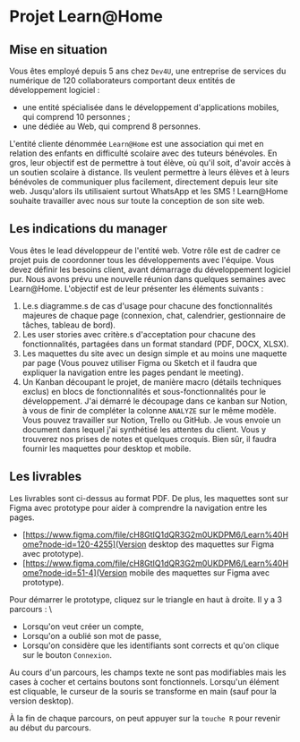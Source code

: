 # Projet Learn@Home

## Mise en situation
Vous êtes employé depuis 5 ans chez `Dev4U`, une entreprise de services du numérique de 120 collaborateurs comportant deux entités de développement logiciel :
- une entité spécialisée dans le développement d'applications mobiles, qui comprend 10 personnes ;
- une dédiée au Web, qui comprend 8 personnes.

L'entité cliente dénommée `Learn@Home` est une association qui met en relation des enfants en difficulté scolaire avec des tuteurs bénévoles. En gros, leur objectif est de permettre à tout élève, où qu'il soit, d'avoir accès à un soutien scolaire à distance. Ils veulent permettre à leurs élèves et à leurs bénévoles de communiquer plus facilement, directement depuis leur site web. Jusqu'alors ils utilisaient surtout WhatsApp et les SMS ! Learn@Home souhaite travailler avec nous sur toute la conception de son site web.

## Les indications du manager
Vous êtes le lead développeur de l'entité web. Votre rôle est de cadrer ce projet puis de coordonner tous les développements avec l'équipe. Vous devez définir les besoins client, avant démarrage du développement logiciel pur. Nous avons prévu une nouvelle réunion dans quelques semaines avec Learn@Home. L'objectif est de leur présenter les éléments suivants :
1. Le.s diagramme.s de cas d'usage pour chacune des fonctionnalités majeures de chaque page (connexion, chat,
calendrier, gestionnaire de tâches, tableau de bord).
2. Les user stories avec critère.s d'acceptation pour chacune des fonctionnalités, partagées dans un format standard (PDF, DOCX, XLSX).
3. Les maquettes du site avec un design simple et au moins une maquette par page (Vous pouvez utiliser Figma ou Sketch et il faudra que expliquer la navigation entre les pages pendant le meeting).
4. Un Kanban découpant le projet, de manière macro (détails techniques exclus) en blocs de fonctionnalités et sous-fonctionnalités pour le développement. J'ai démarré le découpage dans ce kanban sur Notion, à vous de finir de compléter la colonne `ANALYZE` sur le même modèle. Vous pouvez travailler sur Notion, Trello ou GitHub.
Je vous envoie un document dans lequel j'ai synthétisé les attentes du client. Vous y trouverez nos prises de notes et quelques croquis. Bien sûr, il faudra fournir les maquettes pour desktop et mobile.

## Les livrables

Les livrables sont ci-dessus au format PDF. De plus, les maquettes sont sur Figma avec prototype pour aider à comprendre la navigation entre les pages.
- [https://www.figma.com/file/cH8GtIQ1dQR3G2m0UKDPM6/Learn%40Home?node-id=120-4255](Version desktop des maquettes sur Figma avec prototype).
- [https://www.figma.com/file/cH8GtIQ1dQR3G2m0UKDPM6/Learn%40Home?node-id=51-4](Version mobile des maquettes sur Figma avec prototype).

Pour démarrer le prototype, cliquez sur le triangle en haut à droite. Il y a 3 parcours : \
- Lorsqu'on veut créer un compte,
- Lorsqu'on a oublié son mot de passe,
- Lorsqu'on considère que les identifiants sont corrects et qu'on clique sur le bouton `Connexion`.

Au cours d'un parcours, les champs texte ne sont pas modifiables mais les cases à cocher et certains boutons sont fonctionnels. Lorsqu'un élément est cliquable, le curseur de la souris se transforme en main (sauf pour la version desktop).

À la fin de chaque parcours, on peut appuyer sur la `touche R` pour revenir au début du parcours.

